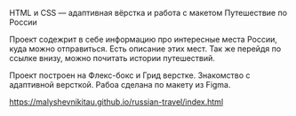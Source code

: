 HTML и CSS — адаптивная вёрстка и работа с макетом
Путешествие по России

Проект содежрит в себе информацию про интересные места России, куда можно отправиться.
Есть описание этих мест. Так же перейдя по ссылке внизу, можно почитать истории путешествий.

Проект построен на Флекс-бокс и Грид верстке. Знакомство с адаптивной версткой. Рабоа сделана по макету из Figma. 

https://malyshevnikitau.github.io/russian-travel/index.html
